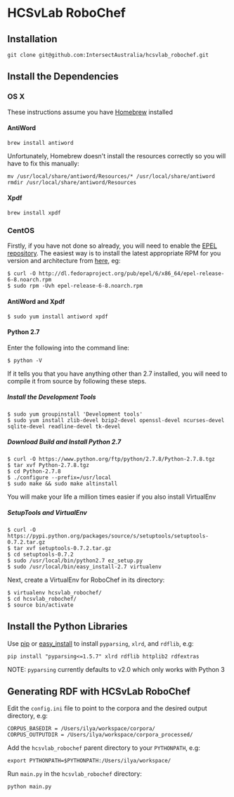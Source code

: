 # HCSvLab RoboChef #

## Installation ##

```
git clone git@github.com:IntersectAustralia/hcsvlab_robochef.git
```

## Install the Dependencies ##

### OS X ###

These instructions assume you have [Homebrew](http://mxcl.github.com/homebrew/) installed


#### AntiWord ####

```
brew install antiword
```

Unfortunately, Homebrew doesn't install the resources correctly so you will have to fix this manually:

```
mv /usr/local/share/antiword/Resources/* /usr/local/share/antiword
rmdir /usr/local/share/antiword/Resources
```

#### Xpdf ####

```
brew install xpdf
```

### CentOS ###

Firstly, if you have not done so already, you will need to enable the [EPEL repository](http://fedoraproject.org/wiki/EPEL). The easiest way is to install the latest appropriate RPM for you version and architecture from [here](http://dl.fedoraproject.org/pub/epel/), eg:

```
$ curl -O http://dl.fedoraproject.org/pub/epel/6/x86_64/epel-release-6-8.noarch.rpm
$ sudo rpm -Uvh epel-release-6-8.noarch.rpm
```

#### AntiWord and Xpdf ####

```
$ sudo yum install antiword xpdf
```

#### Python 2.7 ####

Enter the following into the command line:

```
$ python -V
```

If it tells you that you have anything other than 2.7 installed, you will need to compile it from source by following these steps.

##### Install the Development Tools #####

```
$ sudo yum groupinstall 'Development tools'
$ sudo yum install zlib-devel bzip2-devel openssl-devel ncurses-devel sqlite-devel readline-devel tk-devel

```

##### Download Build and Install Python 2.7 #####

```
$ curl -O https://www.python.org/ftp/python/2.7.8/Python-2.7.8.tgz
$ tar xvf Python-2.7.8.tgz
$ cd Python-2.7.8
$ ./configure --prefix=/usr/local
$ sudo make && sudo make altinstall
```

You will make your life a million times easier if you also install VirtualEnv

##### SetupTools and VirtualEnv #####

```
$ curl -O https://pypi.python.org/packages/source/s/setuptools/setuptools-0.7.2.tar.gz
$ tar xvf setuptools-0.7.2.tar.gz 
$ cd setuptools-0.7.2
$ sudo /usr/local/bin/python2.7 ez_setup.py 
$ sudo /usr/local/bin/easy_install-2.7 virtualenv
```

Next, create a VirtualEnv for RoboChef in its directory:

```
$ virtualenv hcsvlab_robochef/
$ cd hcsvlab_robochef/
$ source bin/activate
```

## Install the Python Libraries ##

Use [pip](http://www.pip-installer.org/) or [easy_install](https://pypi.python.org/pypi/setuptools) to install `pyparsing`, `xlrd`, and `rdflib`, e.g:

```
pip install "pyparsing<=1.5.7" xlrd rdflib httplib2 rdfextras
```

NOTE: `pyparsing` currently defaults to v2.0 which only works with Python 3

## Generating RDF with HCSvLab RoboChef ##

Edit the `config.ini` file to point to the corpora and the desired output directory, e.g:

```
CORPUS_BASEDIR = /Users/ilya/workspace/corpora/
CORPUS_OUTPUTDIR = /Users/ilya/workspace/corpora_processed/
```

Add the `hcsvlab_robochef` parent directory to your `PYTHONPATH`, e.g:

```
export PYTHONPATH=$PYTHONPATH:/Users/ilya/workspace/
```

Run `main.py` in the `hcsvlab_robochef` directory:

```
python main.py
```

